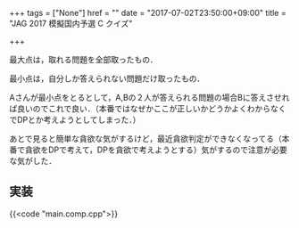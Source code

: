 +++
tags = ["None"]
href = ""
date = "2017-07-02T23:50:00+09:00"
title = "JAG 2017 模擬国内予選 C クイズ"

+++

<!--more-->

最大点は，取れる問題を全部取ったもの．

最小点は，自分しか答えられない問題だけ取ったもの．

Aさんが最小点をとるとして，A,Bの２人が答えられる問題の場合Bに答えさせれば良いのでこれで良い．（本番ではなぜかここが正しいかどうかよくわからなくでDPとか考えようとしてしまった．）

あとで見ると簡単な貪欲な気がするけど，最近貪欲判定ができなくなってる（本番で貪欲をDPで考えて，DPを貪欲で考えようとする）気がするので注意が必要な気がした．

## 実装

{{<code "main.comp.cpp">}}